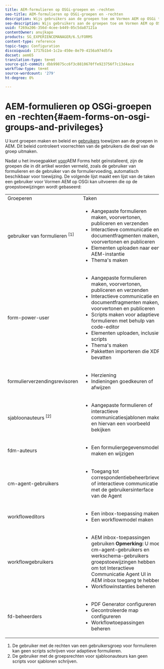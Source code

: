 ```yaml
---
title: AEM-formulieren op OSGi-groepen en -rechten
seo-title: AEM-formulieren op OSGi-groepen en -rechten
description: Wijs gebruikers aan de groepen toe om Vormen AEM op OSGi te beheren
seo-description: Wijs gebruikers aan de groepen toe om Vormen AEM op OSGi te beheren
uuid: f269a206-356d-4cee-b449-05c5da87121a
contentOwner: anujkapo
products: SG_EXPERIENCEMANAGER/6.5/FORMS
content-type: reference
topic-tags: Configuration
discoiquuid: 1717b1b4-1c2a-450e-8e79-4156a974d5fa
docset: aem65
translation-type: tm+mt
source-git-commit: dbb99875cc6f3c8810670ffe923756f7c13d4ace
workflow-type: tm+mt
source-wordcount: '279'
ht-degree: 0%

---
```



# AEM-formulieren op OSGi-groepen en -rechten{#aem-forms-on-osgi-groups-and-privileges}

U kunt groepen [](/help/sites-administering/user-group-ac-admin.md#group-administration) maken en beleid en [gebruikers](/help/sites-administering/user-group-ac-admin.md#user-administration) toewijzen aan de groepen in AEM. Dit beleid controleert voorrechten van de gebruikers die deel van de groep uitmaken.

Nadat u het invoegpakket [voor](../../forms/using/installing-configuring-aem-forms-osgi.md)AEM Forms hebt geïnstalleerd, zijn de groepen die in dit artikel worden vermeld, zoals de gebruiker van formulieren en de gebruiker van de formuliervoeding, automatisch beschikbaar voor toewijzing. De volgende lijst maakt een lijst van de taken een gebruiker voor Vormen AEM op OSGi kan uitvoeren die op de groepstoewijzingen wordt gebaseerd:

<table>
 <tbody>
  <tr>
   <td>Groeperen</td> 
   <td>Taken</td> 
  </tr>
  <tr>
   <td>gebruiker van formulieren <sup>[1]</sup></td> 
   <td>
    <ul> 
     <li>Aangepaste formulieren maken, voorvertonen, publiceren en verzenden</li> 
     <li>Interactieve communicatie en documentfragmenten maken, voorvertonen en publiceren</li> 
     <li>Elementen uploaden naar een AEM-instantie</li> 
     <li>Thema's maken</li> 
    </ul> </td> 
  </tr>
  <tr>
   <td>form-power-user</td> 
   <td>
    <ul> 
     <li>Aangepaste formulieren maken, voorvertonen, publiceren en verzenden</li> 
     <li>Interactieve communicatie en documentfragmenten maken, voorvertonen en publiceren</li> 
     <li>Scripts maken voor adaptieve formulieren met behulp van code-editor</li> 
     <li>Elementen uploaden, inclusief scripts</li> 
     <li>Thema's maken</li> 
     <li>Pakketten importeren die XDP bevatten</li> 
    </ul> </td> 
  </tr>
  <tr>
   <td>formulierverzendingsrevisoren</td> 
   <td>
    <ul> 
     <li>Herziening</li> 
     <li>Indieningen goedkeuren of afwijzen</li> 
    </ul> </td> 
  </tr>
  <tr>
   <td>sjabloonauteurs <sup>[2]</sup></td> 
   <td>
    <ul> 
     <li>Aangepaste formulieren of interactieve communicatiesjablonen maken en hiervan een voorbeeld bekijken</li> 
    </ul> </td> 
  </tr>
  <tr>
   <td><p>fdm-auteurs</p> </td> 
   <td>
    <ul> 
     <li>Een formuliergegevensmodel maken en wijzigen</li> 
    </ul> </td> 
  </tr>
  <tr>
   <td>cm-agent-gebruikers</td> 
   <td>
    <ul> 
     <li>Toegang tot correspondentiebeheerbrieven of interactieve communicatie met de gebruikersinterface van de Agent</li> 
    </ul> </td> 
  </tr>
  <tr>
   <td><p>workfloweditors</p> </td> 
   <td>
    <ul> 
     <li>Een inbox-toepassing maken</li> 
     <li>Een workflowmodel maken</li> 
    </ul> </td> 
  </tr>
  <tr>
   <td>workflowgebruikers</td> 
   <td>
    <ul> 
     <li>AEM inbox-toepassingen<br /> gebruiken <strong>Opmerking: </strong>U moet cm-agent-gebruikers en werkschema-gebruikers groepstoewijzingen hebben om tot Interactieve Communicatie Agent UI in AEM inbox toegang te hebben.</li> 
     <li>Workflowinstanties beheren</li> 
    </ul> </td> 
  </tr>
  <tr>
   <td>fd-beheerders</td> 
   <td>
    <ul> 
     <li>PDF Generator configureren</li> 
     <li>Gecontroleerde map configureren</li> 
     <li>Workflowtoepassingen beheren</li> 
    </ul> </td> 
  </tr>
 </tbody>
</table>

1. De gebruiker met de rechten van een gebruikersgroep voor formulieren kan geen scripts schrijven voor adaptieve formulieren.
1. De gebruiker met de groepsrechten voor sjabloonauteurs kan geen scripts voor sjablonen schrijven.

